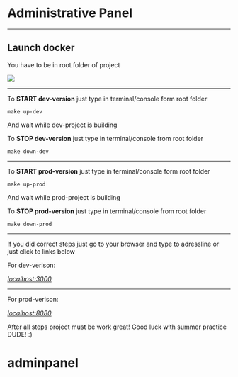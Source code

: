 # Administrative Panel
___
## Launch docker
You have to be in root folder of project

![](https://i.imgur.com/KwyR6ty.png)

***

To __START dev-version__ just type in terminal/console form root folder

	make up-dev

And wait while dev-project is building

To __STOP dev-version__ just type in terminal/console from root folder

	make down-dev

***

To __START prod-version__ just type in terminal/console form root folder

	make up-prod

And wait while prod-project is building

To __STOP prod-version__ just type in terminal/console from root folder

	make down-prod

***

If you did correct steps just go to your browser and type to adressline or just click to links below

For dev-verison:

[_localhost:3000_](http://localhost:3000)

---

For prod-verison:

[_localhost:8080_](http://localhost:8080)

After all steps project must be work great!
Good luck with summer practice DUDE! :)
# adminpanel
